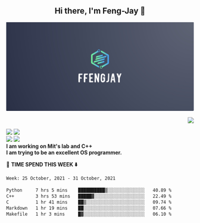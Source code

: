 <h2 align="center"> Hi there, I'm Feng-Jay 👋 </h2>  

![](https://github.com/Feng-Jay/DataStruct/blob/master/Image/1.png)  

<img align="right" src="https://github-readme-stats.vercel.app/api?username=Feng-Jay&show_icons=true&icon_color=CE1D2D&text_color=718096&bg_color=ffffff&hide_title=true" />


&emsp;

![](https://visitor-badge.glitch.me/badge?page_id=Feng-Jay.readme)
![](https://img.shields.io/badge/Concentrate-Cpp-blue)  
![](https://img.shields.io/badge/Rust-primer-orange)
![](https://img.shields.io/badge/Target-OS-9cf)  
**I am working on Mit's lab and C++**  
**I am trying to be an excellent OS programmer.**  


📘 **TIME SPEND THIS WEEK ⬇️**
<!--START_SECTION:waka-->
```text
Week: 25 October, 2021 - 31 October, 2021

Python     7 hrs 5 mins    ██████████▒░░░░░░░░░░░░░░   40.89 % 
C++        3 hrs 53 mins   █████▓░░░░░░░░░░░░░░░░░░░   22.49 % 
C          1 hr 41 mins    ██▒░░░░░░░░░░░░░░░░░░░░░░   09.74 % 
Markdown   1 hr 19 mins    ██░░░░░░░░░░░░░░░░░░░░░░░   07.66 % 
Makefile   1 hr 3 mins     █▓░░░░░░░░░░░░░░░░░░░░░░░   06.10 % 
```
<!--END_SECTION:waka-->
